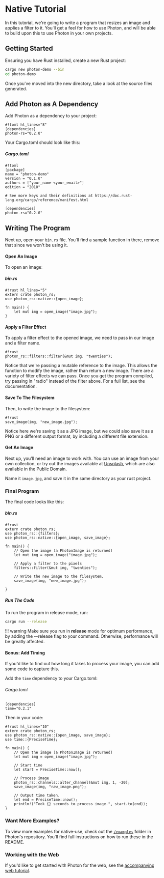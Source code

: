 # Native Tutorial

In this tutorial, we're going to write a program that resizes an image and applies a filter to it.
You'll get a feel for how to use Photon, and will be able to build upon this to use Photon in your own projects.

## Getting Started
Ensuring you have Rust installed, create a new Rust project:

```bash
cargo new photon-demo --bin
cd photon-demo
```

Once you've moved into the new directory, take a look at the source files generated.

## Add Photon as A Dependency

Add Photon as a dependency to your project:

    #!toml hl_lines="8"
    [dependencies]
    photon-rs="0.2.0"

Your Cargo.toml should look like this:

##### Cargo.toml
    #!toml
    [package]
    name = "photon-demo"
    version = "0.1.0"
    authors = ["your_name <your_email>"]
    edition = "2018"

    # See more keys and their definitions at https://doc.rust-lang.org/cargo/reference/manifest.html

    [dependencies]
    photon-rs="0.2.0"


## Writing The Program
Next up, open your `bin.rs` file. You'll find a sample function in there, remove that since we won't be using it.

#### Open An Image

To open an image:

##### bin.rs
    #!rust hl_lines="5"
    extern crate photon_rs;
    use photon_rs::native::{open_image};

    fn main() {
        let mut img = open_image("image.jpg");
    }

#### Apply a Filter Effect

To apply a filter effect to the opened image, we need to pass in our image and a filter name.

    #!rust
    photon_rs::filters::filter(&mut img, "twenties");

Notice that we're passing a mutable reference to the image. This allows the function to modify the image, rather than return a new image.
There are a variety of filter effects we can pass. Once you get the program compiled, try passing in "radio" instead of the filter above.
For a full list, see the documentation.

#### Save To The Filesystem
Then, to write the image to the filesystem:

    #!rust
    save_image(img, "new_image.jpg");

Notice here we're saving it as a JPG image, but we could also save it as a PNG or a different output format, by including a different file extension.

#### Get An Image
Next up, you'll need an image to work with. You can use an image from your own collection, or try out the images available at [Unsplash](https://unsplash.com/),
which are also available in the Public Domain.

Name it `image.jpg`, and save it in the same directory as your rust project.

### Final Program
The final code looks like this:

##### bin.rs
    #!rust
    extern crate photon_rs;
    use photon_rs::{filters};
    use photon_rs::native::{open_image, save_image};

    fn main() {
        // Open the image (a PhotonImage is returned)
        let mut img = open_image("image.jpg");

        // Apply a filter to the pixels
        filters::filter(&mut img, "twenties");

        // Write the new image to the filesystem.
        save_image(img, "new_image.jpg");

    }

##### Run The Code
To run the program in release mode, run:

```bash
cargo run --release
```

!!! warning
    Make sure you run in **release** mode for optimum performance, by adding the --release flag to your command.
    Otherwise, performance will be greatly affected.

#### Bonus: Add Timing
If you'd like to find out how long it takes to process your image, you can add some code to capture this.

Add the `time` dependency to your Cargo.toml:

###### Cargo.toml
```
[dependencies]
time="0.2.1"
```

Then in your code:

    #!rust hl_lines="10"
    extern crate photon_rs;
    use photon_rs::native::{open_image, save_image};
    use time::{PreciseTime};

    fn main() {
        // Open the image (a PhotonImage is returned)
        let mut img = open_image("image.jpg");

        // Start time
        let start = PreciseTime::now();

        // Process image
        photon_rs::channels::alter_channel(&mut img, 1, -20);
        save_image(img, "raw_image.png");

        // Output time taken.
        let end = PreciseTime::now();
        println!("Took {} seconds to process image.", start.to(end));
    }

### Want More Examples?

To view more examples for native-use, check out the [`/examples`](https://github.com/silvia-odwyer/photon/tree/master/crate/examples) folder in Photon's repository.
You'll find full instructions on how to run these in the README.

### Working with the Web
If you'd like to get started with Photon for the web, see the [accompanying web tutorial](web-tutorial.md).
